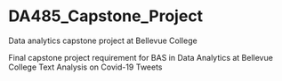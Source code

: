 # DA485_Capstone_Project
Data analytics capstone project at Bellevue College

Final capstone project requirement for BAS in Data Analytics at Bellevue College
Text Analysis on Covid-19 Tweets
